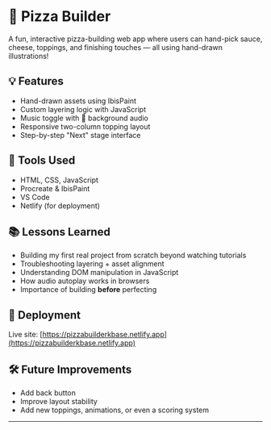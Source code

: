 # 🍕 Pizza Builder

A fun, interactive pizza-building web app where users can hand-pick sauce, cheese, toppings, and finishing touches — all using hand-drawn illustrations!

## 💡 Features
- Hand-drawn assets using IbisPaint
- Custom layering logic with JavaScript
- Music toggle with 🎵 background audio
- Responsive two-column topping layout
- Step-by-step "Next" stage interface

## 🎨 Tools Used
- HTML, CSS, JavaScript
- Procreate & IbisPaint
- VS Code
- Netlify (for deployment)

## 📚 Lessons Learned
- Building my first real project from scratch beyond watching tutorials
- Troubleshooting layering + asset alignment
- Understanding DOM manipulation in JavaScript
- How audio autoplay works in browsers
- Importance of building **before** perfecting

## 🚀 Deployment
Live site: [https://pizzabuilderkbase.netlify.app](https://pizzabuilderkbase.netlify.app)

## 🛠 Future Improvements
- Add back button
- Improve layout stability
- Add new toppings, animations, or even a scoring system

---

